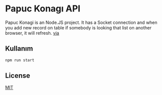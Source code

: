# Papuc Konagı API

Papuc Konagi is an Node.JS project. It has a Socket connection and when you add new 
record on table if somebody is looking that list on another browser, it will refresh.
[via](https://api-papuckonagi.herokuapp.com/swagger/) 

## Kullanım

```c#
npm run start
```

## License
[MIT](https://choosealicense.com/licenses/mit/)
